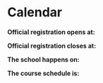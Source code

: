# Calendar

**Official registration opens at:** 

**Official registration closes at:** 

**The school happens on:** 

**The course schedule is:**

